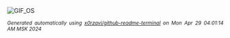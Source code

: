<div align="justify">
<picture>
    <source media="(prefers-color-scheme: dark)" srcset="https://i.ibb.co/w0qY5Lv/output-gif.gif">
    <source media="(prefers-color-scheme: light)" srcset="https://i.ibb.co/w0qY5Lv/output-gif.gif">
    <img alt="GIF_OS" src="https://i.ibb.co/w0qY5Lv/output-gif.gif">
</picture>

<sub><i>Generated automatically using [x0rzavi/github-readme-terminal](https://github.com/x0rzavi/github-readme-terminal) on Mon Apr 29 04:01:14 AM MSK 2024</i></sub>

</div>

<!-- Image deletion URL: https://ibb.co/tm63Vhd/5a12950088161279ef4efba9b5b1b207 -->
